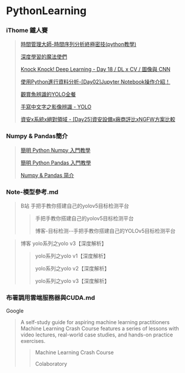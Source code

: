 # PythonLearning

### iThome 鐵人賽
> [時間管理大師-時間序列分析終極密技(python教學)](https://ithelp.ithome.com.tw/users/20127776/ironman/3441)
>
> [深度學習的魔法使們](https://ithelp.ithome.com.tw/users/20112540/ironman/2064?page=2)
> 
> [Knock Knock! Deep Learning - Day 18 / DL x CV / 圖像與 CNN](https://ithelp.ithome.com.tw/articles/10248289)
>
> [使用Python進行資料分析-[Day02]Jupyter Notebook操作介紹！](https://ithelp.ithome.com.tw/articles/10192614)
> 
> [觀賞魚辨識的YOLO全餐](https://ithelp.ithome.com.tw/users/20129510/ironman/4385?page=2)
> 
> [手寫中文字之影像辨識 - YOLO](https://ithelp.ithome.com.tw/users/20141810/ironman/4759?page=1)
> 
> [資安x系統x絕對領域 - [Day25]資安設備x廠商評比xNGFW方案比較](https://ithelp.ithome.com.tw/articles/10188125)


### Numpy & Pandas簡介
> [簡明 Python Numpy 入門教學](https://blog.techbridge.cc/2020/08/24/numpy-zen-intro-tutorial/)
> 
> [簡明 Python Pandas 入門教學](https://blog.techbridge.cc/2020/09/21/python-pandas-zen-tutorial/)
> 
> [Numpy & Pandas 简介](https://mofanpy.com/tutorials/data-manipulation/np-pd/)

### Note-模型參考.md
> B站 手把手教你搭建自己的yolov5目标检测平台
> > 手把手教你搭建自己的yolov5目标检测平台
> > 
> > 博客-目标检测--手把手教你搭建自己的YOLOv5目标检测平台


> 博客 yolo系列之yolo v3【深度解析】
> > yolo系列之yolo v1【深度解析】
> > 
> > yolo系列之yolo v2【深度解析】
> > 
> > yolo系列之yolo v3【深度解析】


### 布署調用雲端服務器與CUDA.md
Google
> A self-study guide for aspiring machine learning practitioners
Machine Learning Crash Course features a series of lessons with video lectures, real-world case studies, and hands-on practice exercises.
>
> > Machine Learning Crash Course
> > 
> > Colaboratory

